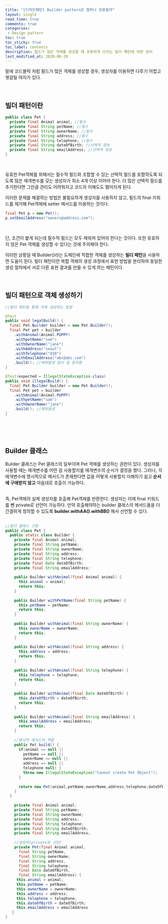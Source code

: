 ```yaml
---
title: "[디자인패턴] Builder pattern은 얼마나 유용할까"
layout: single    
read_time: true    
comments: true   
categories: 
 - Design pattern  
toc: true    
toc_sticky: true    
toc_label: contents    
description: 필드가 많은 객체를 생성할 때 유용하게 쓰이는 빌더 패턴에 대한 정리  
last_modified_at: 2020-06-29   
---   
```


밑에 코드블럭 처럼 필드가 많은 객체를 생성할 경우, 생성자를 이용하면 다루기 어렵고 헷갈릴 
여지가 있다. 
<br>
<br>
<br>

## 빌더 패턴이란

```java
public class Pet {
  private final Animal animal; //필수
  private final String petName; //필수
  private final String ownerName; //필수
  private final String address; //필수
  private final String telephone; //필수
  private final String dateOfBirth; //선택적 정보
  private final String emailAddress; //선택적 정보
}
```
<br>

유효한 Pet객체를 위해서는 필수적 필드와 조합할 수 있는 선택적 필드를 포함하도록 되도록 많은 매개변수를 
갖는 생성자가 최소 4개 이상 이어야 한다. 더 많은 선택적 필드를 추가한다면 
그만큼 관리도 어려워지고 코드의 이해도도 떨어지게 된다. 
<br>

이러한 문제를 해결하는 방법은 불필요하게 생성자를 사용하지 않고, 필드의 final 키워드를 제거해 
Pet객체에 setter 메서드를 이용하는 것이다. 
<br>

```java
final Pet p = new Pet();
p.setEmailAddress("owners@address.com");
```
<br>

단, 조건이 붙게 되는데 필수적 필드는 모두 채워져 있어야 한다는 것이다. 또한 유효하지 않은 
Pet 객체를 생성할 수 있다는 것에 주의해야 한다. 
<br>

이러한 상황일 때 Builder()라는 도메인에 적합한 객체를 생성하는 **빌더 패턴**을 사용하면 도움이 된다. 
빌더 패턴이란 복합 객체의 생성 과정에서 표현 방법을 분리하여 동일한 생성 절차에서 서로 다른 
표현 결과를 만들 수 있게 하는 패턴이다.
<br>
<br>
<br>

## 빌더 패턴으로 객체 생성하기

```java
//빌더 패턴을 통해 객체 생성하는 방법

@Test
public void legalBuild() {
  final Pet.Builder builder = new Pet.Builder();
  final Pet pet = builder
    .withAnimal(Animal.PUPPY)
    .withpetName("sam")
    .withOwnerName("jane")
    .withAddress("seoul")
    .withTelephone("010")
    .withEmailAddress("abc@abc.com")
    .build(); //예외발생 없이 잘 동작함
}

@Test(expected = IllegalStateException.class)
public void illegalBuild() {
  final Pet.Builder builder = new Pet.Builder();
  final Pet pet = builder
    .withAnimal(Animal.PUPPY)
    .withpetName("sam")
    .withOwnerName("jane")
    .build(); //예외발생
}
```
<br>
<br>
<br>

## Builder 클래스

Builder 클래스는 Pet 클래스의 일부이며 Pet 객체를 생성하는 권한이 있다. 
생성자를 사용할 때는 매개변수를 어떤 걸 사용할지를 매개변수의 순서가 결정을 했다. 
그러나, 각 매개변수에 명시적으로 메서드가 존재한다면 값을 어떻게 사용할지 이해하기 쉽고 
**순서에 구애받지 않고** 마음대로 호출이 가능하다. 
<br>
<br>

즉, Pet객체의 실제 생성자를 호출해 Pet객체를 반환한다. 생성자는 이제 final 키워드를 뺀 
private로 선언이 가능하다. 만약 호출해야하는 builder 클래스의 메서드들을 더 간결하게 
정의할 수 있도록 **builder.withAA().withBB()** 해서 선언할 수 있다. 
<br>
<br>

```java
//빌더 클래스 구현 
public class Pet {
  public static class Builder {
    private final Animal animal; 
    private final String petName; 
    private final String ownerName; 
    private final String address; 
    private final String telephone; 
    private final Date dateOfBirth; 
    private final String emailAddress; 
    
    public Builder withAnimal(final Animal animal) {
      this.animal = animal;
      return this;
    }
     
    public Builder withPetName(final String petName) {
      this.petName = petName;
      return this;
    }
    
    public Builder withAnimal(final String ownerName) {
      this.ownerName = ownerName;
      return this;
    }
    
    public Builder withAnimal(final String address) {
      this.address = address;
      return this;
    }
    
    public Builder withAnimal(final String telephone) {
      this.telephone = telephone;
      return this;
    }
    
    public Builder withAnimal(final Date dateOfBirth) {
      this.dateOfBirth = dateOfBirth;
      return this;
    }
    
    public Builder withAnimal(final String emailAddress) {
      this.emailAddress = emailAddress;
      return this;
    }
    
    //명시적 메서드의 역할 
    public Pet build() {
      if(animal == null ||
        petName == null ||
        ownerName == null ||
        address == null ||
        telephone null) {
        throw new IllegalStateException("Cannot create Pet Object");
      }
      
      return new Pet(animal,petName,ownerName,address,telephone,dateOfBirth,emailAddress);
    }
  }
  
    private final Animal animal;
    private final String petName;
    private final String ownerName;
    private final String address;
    private final String telephone;
    private final String dateOfBirth;
    private final String emailAddress;
    
    //생성자(private로 선언)
    private Pet(final Animal animal,
      final String petName,
      final String ownerName;
      final String address,
      final String telephone,
      final Date dateOfBirth,
      final String emailAddress) {
     this.animal = animal;
     this.petName = petName;
     this.ownerName = ownerName;
     this.address = address;
     this.telephone = telephone;
     this.dateOfBirth = dateOfBirth;
     this.emailAddress = emailAddress
   }
}
```
<br>
<br>
<br>
<br>
<br>
<br>



























